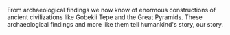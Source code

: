









From archaeological findings we now know of enormous constructions of ancient civilizations like Gobekli Tepe and the Great Pyramids. These archaeological findings and more like them tell humankind's story, our story. 


